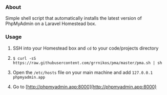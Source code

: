 ### About

Simple shell script that automatically installs the latest version of PhpMyAdmin
on a Laravel Homestead box.

### Usage

1. SSH into your Homestead box and `cd` to your code/projects directory

2. `$ curl -sS https://raw.githubusercontent.com/grrnikos/pma/master/pma.sh | sh`

3. Open the `/etc/hosts` file on your main machine and add
```127.0.0.1  phpmyadmin.app```

4. Go to [http://phpmyadmin.app:8000](http://phpmyadmin.app:8000)